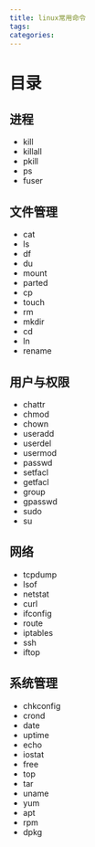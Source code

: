 ```yaml
---
title: linux常用命令
tags:
categories:
---
```

# 目录
## 进程
* kill
* killall
* pkill
* ps
* fuser

## 文件管理
* cat
* ls
* df
* du
* mount
* parted
* cp
* touch
* rm
* mkdir
* cd
* ln
* rename

## 用户与权限
* chattr
* chmod
* chown
* useradd
* userdel
* usermod
* passwd
* setfacl
* getfacl
* group
* gpasswd
* sudo
* su

## 网络
* tcpdump
* lsof
* netstat
* curl
* ifconfig
* route
* iptables
* ssh
* iftop

## 系统管理
* chkconfig
* crond
* date
* uptime
* echo
* iostat
* free
* top
* tar
* uname
* yum
* apt
* rpm
* dpkg
